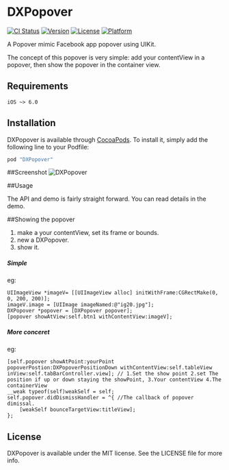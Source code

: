 # DXPopover

[![CI Status](http://img.shields.io/travis/xiekw2010/DXPopover.svg?style=flat)](https://travis-ci.org/xiekw2010/DXPopover)
[![Version](https://img.shields.io/cocoapods/v/DXPopover.svg?style=flat)](http://cocoapods.org/pods/DXPopover)
[![License](https://img.shields.io/cocoapods/l/DXPopover.svg?style=flat)](http://cocoapods.org/pods/DXPopover)
[![Platform](https://img.shields.io/cocoapods/p/DXPopover.svg?style=flat)](http://cocoapods.org/pods/DXPopover)

A Popover mimic Facebook app popover using UIKit.

The concept of this popover is very simple: add your contentView in a popover, then show the popover in the container view.

## Requirements

`iOS ~> 6.0`

## Installation

DXPopover is available through [CocoaPods](http://cocoapods.org). To install
it, simply add the following line to your Podfile:

```ruby
pod "DXPopover"
```

##Screenshot
![DXPopover](./popover.gif)


##Usage

The API and demo is fairly straight forward. You can read details in the demo.


##Showing the popover

1. make a your contentView, set its frame or bounds.
2. new a DXPopover.
3. show it.


##### Simple
eg:

    UIImageView *imageV= [[UIImageView alloc] initWithFrame:CGRectMake(0, 0, 200, 200)];
    imageV.image = [UIImage imageNamed:@"ig20.jpg"];
    DXPopover *popover = [DXPopover popover];
    [popover showAtView:self.btn1 withContentView:imageV];

##### More conceret
eg:

    [self.popover showAtPoint:yourPoint popoverPostion:DXPopoverPositionDown withContentView:self.tableView inView:self.tabBarController.view]; // 1.Set the show point 2.set The position if up or down staying the showPoint, 3.Your contentView 4.The containerView
    __weak typeof(self)weakSelf = self;
    self.popover.didDismissHandler = ^{ //The callback of popover dimissal.
        [weakSelf bounceTargetView:titleView];
    };



## License

DXPopover is available under the MIT license. See the LICENSE file for more info.




